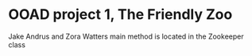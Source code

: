 
# OOAD project 1, The Friendly Zoo

Jake Andrus and Zora Watters
main method is located in the Zookeeper class
